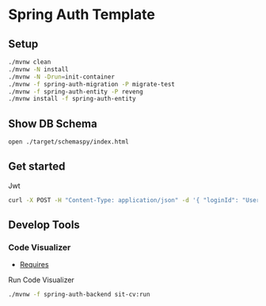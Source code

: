 # Spring Auth Template

## Setup

```sh
./mvnw clean
./mvnw -N install
./mvnw -N -Drun=init-container
./mvnw -f spring-auth-migration -P migrate-test
./mvnw -f spring-auth-entity -P reveng
./mvnw install -f spring-auth-entity
```

## Show DB Schema

```sh
open ./target/schemaspy/index.html
```

## Get started

Jwt

```sh
curl -X POST -H "Content-Type: application/json" -d '{ "loginId": "User1", "password": "password" }' http://localhost:8888/auth/login
```

## Develop Tools

### Code Visualizer

 - [Requires](https://github.com/sitoolkit/sit-cv#required-software)
  
Run Code Visualizer
```sh
./mvnw -f spring-auth-backend sit-cv:run
```
